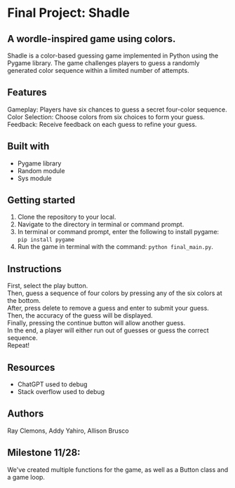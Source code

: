 # Final Project: Shadle 
## A wordle-inspired game using colors.
Shadle is a color-based guessing game implemented in Python using the Pygame library. The game challenges players to guess a randomly generated color sequence within a limited number of attempts.

## Features 
Gameplay: Players have six chances to guess a secret four-color sequence.   
Color Selection: Choose colors from six choices to form your guess.   
Feedback: Receive feedback on each guess to refine your guess.   

## Built with
- Pygame library
- Random module
- Sys module

## Getting started
1. Clone the repository to your local.
2. Navigate to the directory in terminal or command prompt.
3. In terminal or command prompt, enter the following to install pygame: ```pip install pygame```
4. Run the game in terminal with the command: ```python final_main.py```.

## Instructions
First, select the play button.   
Then, guess a sequence of four colors by pressing any of the six colors at the bottom.   
After, press delete to remove a guess and enter to submit your guess.   
Then, the accuracy of the guess will be displayed.   
Finally, pressing the continue button will allow another guess.   
In the end, a player will either run out of guesses or guess the correct sequence.   
Repeat!   

## Resources 
- ChatGPT used to debug
- Stack overflow used to debug

## Authors
Ray Clemons, Addy Yahiro, Allison Brusco

## Milestone 11/28:
We've created multiple functions for the game, as well as a Button class and a game loop. 
